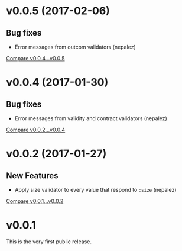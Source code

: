 # v0.0.5 (2017-02-06)

## Bug fixes
- Error messages from outcom validators (nepalez)

[Compare v0.0.4...v0.0.5](https://github.com/tram-rb/tram-validators/compare/v0.0.4...v0.0.5)

# v0.0.4 (2017-01-30)

## Bug fixes
- Error messages from validity and contract validators (nepalez)

[Compare v0.0.2...v0.0.4](https://github.com/tram-rb/tram-validators/compare/v0.0.2...v0.0.4)

# v0.0.2 (2017-01-27)

## New Features
- Apply size validator to every value that respond to `:size` (nepalez)

[Compare v0.0.1...v0.0.2](https://github.com/tram-rb/tram-validators/compare/v0.0.1...v0.0.2)

# v0.0.1

This is the very first public release.

